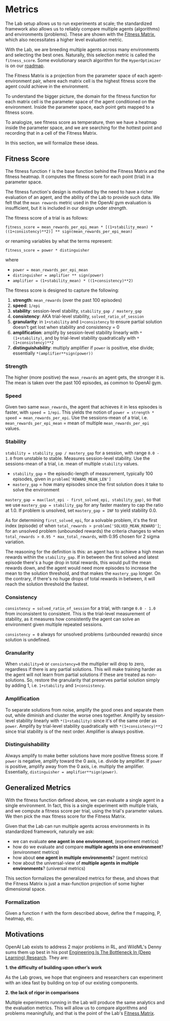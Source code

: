 # <a name="metrics"></a>Metrics

The Lab setup allows us to run experiments at scale; the standardized framework also allows us to reliably compare multiple agents (algorithms) and environments (problems). These are shown with the [Fitness Matrix](#fitness-matrix), which also necessitates a higher level evaluation metric.

With the Lab, we are breeding multiple agents across many environments and selecting the best ones. Naturally, this selection metric is called the `fitness_score`. Some evolutionary search algorithm for the `HyperOptimizer` is on our [roadmap](#roadmap).

The Fitness Matrix is a projection from the parameter space of each agent-environment pair, where each matrix cell is the highest fitness score the agent could achieve in the environment.

To understand the bigger picture, the domain for the fitness function for each matrix cell is the parameter space of the agent conditioned on the environment. Inside the parameter space, each point gets mapped to a fitness score.

To analogize, see fitness score as temperature, then we have a heatmap inside the parameter space, and we are searching for the hottest point and recording that in a cell of the Fitness Matrix.

In this section, we will formalize these ideas.


## Fitness Score

The fitness function `f` is the base function behind the Fitness Matrix and the fitness heatmap. It computes the fitness score for each point (trial) in a parameter space.

The fitness function's design is motivated by the need to have a richer evaluation of an agent, and the ability of the Lab to provide such data. We felt that the `mean rewards` metric used in the OpenAI gym evaluation is insufficient, but it is included in our design under *strength*.

The fitness score of a trial is as follows:

`fitness_score = mean_rewards_per_epi_mean * [(1+stability_mean) * ((1+consistency)**2)] ** sign(mean_rewards_per_epi_mean)`

or renaming variables by what the terms represent:

`fitness_score = power * distinguisher`

where

- `power = mean_rewards_per_epi_mean`
- `distinguisher = amplifier ** sign(power)`
- `amplifier = (1+stability_mean) * ((1+consistency)**2)`

The fitness score is designed to capture the following:

1. **strength**: `mean_rewards` (over the past 100 episodes)
2. **speed**: `1/epi`
3. **stability**: session-level stability, `stability_gap / mastery_gap`
4. **consistency**: AKA trial-level stability, `solved_ratio_of_session`
5. **granularity**: in `1+stability` and `1+consistency` to ensure partial solution doesn't get lost when stability and consistency = 0
6. **amplification**: amplify by session-level stability linearly with `*(1+stability)`, and by trial-level stability quadratically with `*(1+consistency)**2`
7. **distinguishability**: multiply amplifier if `power` is positive, else divide; essentially `*(amplifier**sign(power))`


### Strength

The higher (more positive) the `mean_rewards` an agent gets, the stronger it is. The mean is taken over the past 100 episodes, as common to OpenAI gym.

### Speed

Given two same `mean_rewards`, the agent that achieves it in less episodes is faster, with `speed = 1/epi`. This yields the notion of `power = strength * speed = mean_rewards_per_epi`. Use the sessions-mean of a trial, i.e. `mean_rewards_per_epi_mean` = mean of multiple `mean_rewards_per_epi` values.

### Stability

`stability = stability_gap / mastery_gap` for a session, with range `0.0 - 1.0` from unstable to stable. Measures session-level stability. Use the sessions-mean of a trial, i.e. mean of multiple `stability` values.

- `stability_gap` = the episodic-length of measurement, typically 100 episodes, given in `problem['REWARD_MEAN_LEN']`
- `mastery_gap` = how many episodes since the first solution does it take to solve the environment

`mastery_gap = max(last_epi - first_solved_epi, stability_gap)`, so that we use `mastery_gap = stability_gap` for any faster mastery to cap the ratio at 1.0. If problem is unsolved, set `mastery_gap = INF` to yield stability 0.0.

As for determining `first_solved_epi`, for a solvable problem, it's the first index (episode) of when `total_rewards > problem['SOLVED_MEAN_REWARD']`; for an unsolved problem (unbounded rewards) the criteria changes to when `total_rewards > 0.95 * max_total_rewards`, with 0.95 chosen for 2 sigma variation.

The reasoning for the definition is this: an agent has to achieve a high mean rewards within the `stability_gap`. If in between the first solved and latest episode there's a huge drop in total rewards, this would pull the mean rewards down, and the agent would need more episodes to increase the mean to the solution threshold, and that makes the `mastery_gap` longer. On the contrary, if there's no huge drops of total rewards in between, it will reach the solution threshold the fastest.

### Consistency

`consistency = solved_ratio_of_session` for a trial, with range `0.0 - 1.0` from inconsistent to consistent. This is the trial-level measurement of stability, as it measures how consistently the agent can solve an environment given multiple repeated sessions.

`consistency = 0` always for unsolved problems (unbounded rewards) since solution is undefined.

### Granularity

When `stability=0` or `consistency=0` the multiplier will drop to zero, regardless if there is any partial solutions. This will make training harder as the agent will not learn from partial solutions if these are treated as non-solutions. So, restore the granularity that preserves partial solution simply by adding 1, i.e. `1+stability` and `1+consistency`.

### Amplification

To separate solutions from noise, amplify the good ones and separate them out, while diminish and cluster the worse ones together. Amplify by session-level stability linearly with `*(1+stability)` since it's of the same order as `power`. Amplify by trial-level stability quadratically with `*(1+consistency)**2` since trial stability is of the next order. Amplifier is always positive.

### Distinguishability

Always amplify to make better solutions have more positive fitness score. If `power` is negative, amplify toward the 0 axis, i.e. divide by amplifier. If `power` is positive, amplify away from the 0 axis, i.e. multiply the amplifier. Essentially, `distinguisher = amplifier**sign(power)`.


## Generalized Metrics

With the fitness function defined above, we can evaluate a single agent in a single environment. In fact, this is a single experiment with multiple trials, and we compute a fitness score per trial, using the trial's parameter values. We then pick the max fitness score for the Fitness Matrix.

Given that the Lab can run multiple agents across environments in its standardized framework, naturally we ask:

- we can evaluate **one agent in one environment**, (experiment metrics)
- how do we evaluate and compare **multiple agents in one environment**? (environment metrics)
- how about **one agent in multiple environments**? (agent metrics)
- how about the universal-view of **multiple agents in multiple environments**? (universal metrics)

This section formalizes the generalized metrics for these, and shows that the Fitness Matrix is just a max-function projection of some higher dimensional space.


### Formalization

Given a function `f` with the form described above, define the f mapping, P, heatmap, etc.


## Motivations

OpenAI Lab exists to address 2 major problems in RL, and WildML's Denny sums them up best in his post [Engineering Is The Bottleneck In (Deep Learning) Research](http://blog.dennybritz.com/2017/01/17/engineering-is-the-bottleneck-in-deep-learning-research/). They are:

**1. the difficulty of building upon other’s work**

As the Lab grows, we hope that engineers and researchers can experiment with an idea fast by building on top of our existing components.

**2. the lack of rigor in comparisons**

Multiple experiments running in the Lab will produce the same analytics and the evaluation metrics. This will allow us to compare algorithms and problems meaningfully, and that is the point of the Lab's [Fitness Matrix](#fitness-matrix).
